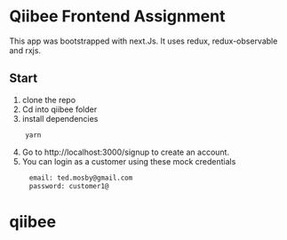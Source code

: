 # Qiibee Frontend Assignment

This app was bootstrapped with next.Js. It uses redux, redux-observable and rxjs.

## Start

1. clone the repo
2. Cd into qiibee folder
3. install dependencies

```bash
    yarn
```

4. Go to http://localhost:3000/signup to create an account.
5. You can login as a customer using these mock credentials

```bash
     email: ted.mosby@gmail.com
     password: customer1@
```
# qiibee
